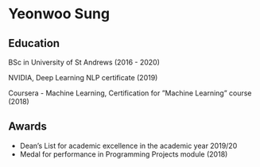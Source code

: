 # Yeonwoo Sung

## Education

BSc in University of St Andrews (2016 - 2020)

NVIDIA, Deep Learning NLP certificate (2019)

Coursera - Machine Learning, Certification for ”Machine Learning” course (2018)

## Awards

- Dean’s List for academic excellence in the academic year 2019/20
- Medal for performance in Programming Projects module (2018)

